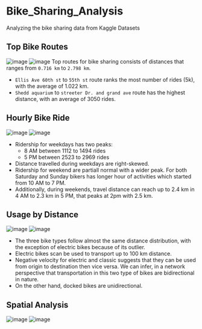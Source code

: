 # Bike_Sharing_Analysis
Analyzing the bike sharing data from Kaggle Datasets

**Top Bike Routes**
---
![image](https://github.com/user-attachments/assets/01aa23b1-ea4b-4b1c-98c6-60767c0f3032)
![image](https://github.com/user-attachments/assets/4bbf3b29-662b-44a1-bc10-0b7c1cae9549)
Top routes for bike sharing consists of distances that ranges from `0.716 km` to `2.798 km`.
  - `Ellis Ave 60th st` to `55th st` route ranks the most number of rides (5k), with the average of 1.022 km.
  - `Shedd aquarium` to `streeter Dr. and grand ave` route has the highest distance, with an average of 3050 rides.

**Hourly Bike Ride**
---
![image](https://github.com/user-attachments/assets/573f491e-aab5-4320-b869-c791a7075d69)
![image](https://github.com/user-attachments/assets/757c2778-2771-49d7-a921-50a9d3ef3f01)
- Ridership for weekdays has two peaks:
  - 8 AM between 1112 to 1494 rides
  - 5 PM between 2523 to 2969 rides
- Distance travelled during weekdays are right-skewed.
- Ridership for weekend are partiall normal with a wider peak. For both Saturday and Sunday bikers has longer hour of activities which started from 10 AM to 7 PM.
- Additionally, during weekends, travel distance can reach up to 2.4 km in 4 AM to 2.3 km in 5 PM, that peaks at 2pm with 2.5 km.

**Usage by Distance**
---
![image](https://github.com/user-attachments/assets/35138d87-8e00-4247-b7bc-05a7fb8cb9c6)
![image](https://github.com/user-attachments/assets/c9ec6a82-e91b-4ec8-be4b-39b6d061224a)
- The three bike types follow almost the same distance distribution, with the exception of electric bikes because of its outlier.
- Electric bikes scan be used to transport up to 100 km distance.
- Negative velocity for electric and classic suggests that they can be used from origin to destination then vice versa. We can infer, in a network perspective that transportation in this two type of bikes are bidirectional in nature.
- On the other hand, docked bikes are unidirectional.

**Spatial Analysis**
---
![image](https://github.com/user-attachments/assets/7ecbeaee-686e-4999-93ce-3839f5ebede4)
![image](https://github.com/user-attachments/assets/4e67b0dc-0fd2-4639-8e91-482b5cf7e6cf)







